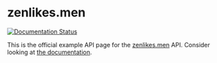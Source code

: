 # zenlikes.men
[![Documentation Status](https://readthedocs.org/projects/zenlikesmen-api/badge/?version=latest)](http://zenlikesmen-api.readthedocs.io/en/latest/?badge=latest)

This is the official example API page for the [zenlikes.men](https://zenlikes.men) API. Consider looking at [the documentation](https://zenlikesmen-api.readthedocs.io/en/latest/).
